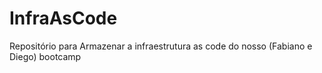 # InfraAsCode
Repositório para Armazenar a infraestrutura as code do nosso (Fabiano e Diego) bootcamp
